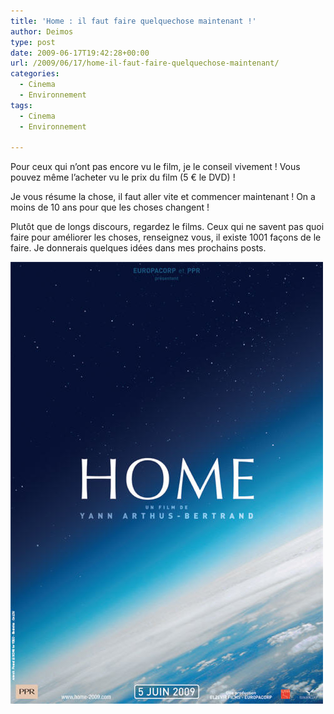 ```yaml
---
title: 'Home : il faut faire quelquechose maintenant !'
author: Deimos
type: post
date: 2009-06-17T19:42:28+00:00
url: /2009/06/17/home-il-faut-faire-quelquechose-maintenant/
categories:
  - Cinema
  - Environnement
tags:
  - Cinema
  - Environnement

---
```


Pour ceux qui n’ont pas encore vu le film, je le conseil vivement ! Vous pouvez même l’acheter vu le prix du film (5 € le DVD) !

Je vous résume la chose, il faut aller vite et commencer maintenant ! On a moins de 10 ans pour que les choses changent !

Plutôt que de longs discours, regardez le films. Ceux qui ne savent pas quoi faire pour améliorer les choses, renseignez vous, il existe 1001 façons de le faire. Je donnerais quelques idées dans mes prochains posts.

![home](/images/home.jpg)

